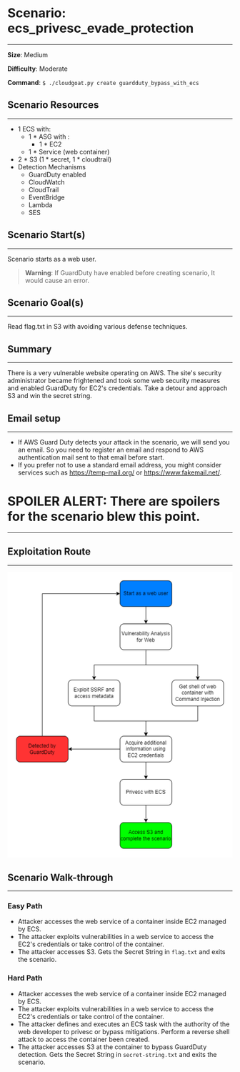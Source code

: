 # Scenario: ecs_privesc_evade_protection

---

**Size**: Medium

**Difficulty**: Moderate

**Command**: `$ ./cloudgoat.py create guardduty_bypass_with_ecs`

## Scenario Resources

---

- 1 ECS with:
    - 1 * ASG with :
        - 1 * EC2
    - 1 * Service (web container)
- 2 * S3 (1 * secret, 1 * cloudtrail)
- Detection Mechanisms
  - GuardDuty enabled
  - CloudWatch
  - CloudTrail
  - EventBridge
  - Lambda
  - SES

## Scenario Start(s)

---

Scenario starts as a web user.

> **Warning**: If GuardDuty have enabled before creating scenario, It would cause an error.

## Scenario Goal(s)

---

Read flag.txt in S3 with avoiding various defense techniques.

## Summary

---

There is a very vulnerable website operating on AWS. The site's security administrator became frightened and took some web security measures and enabled GuardDuty for EC2's credentials. Take a detour and approach S3 and win the secret string.

## Email setup

---
 
- If AWS Guard Duty detects your attack in the scenario, we will send you an email. So you need to register an email and respond to AWS authentication mail sent to that email before start.
- If you prefer not to use a standard email address, you might consider services such as https://temp-mail.org/ or https://www.fakemail.net/.

# SPOILER ALERT: There are spoilers for the scenario blew this point.

---

## Exploitation Route

---

![Scenario Route(s)](assets/diagram.png)

## Scenario Walk-through

---

### Easy Path
- Attacker accesses the web service of a container inside EC2 managed by ECS.
- The attacker exploits vulnerabilities in a web service to access the EC2's credentials or take control of the container.
- The attacker accesses S3. Gets the Secret String in `flag.txt` and exits the scenario.

### Hard Path
- Attacker accesses the web service of a container inside EC2 managed by ECS.
- The attacker exploits vulnerabilities in a web service to access the EC2's credentials or take control of the container.
- The attacker defines and executes an ECS task with the authority of the web developer to privesc or bypass mitigations. Perform a reverse shell attack to access the container been created.
- The attacker accesses S3 at the container to bypass GuardDuty detection. Gets the Secret String in `secret-string.txt` and exits the scenario.

